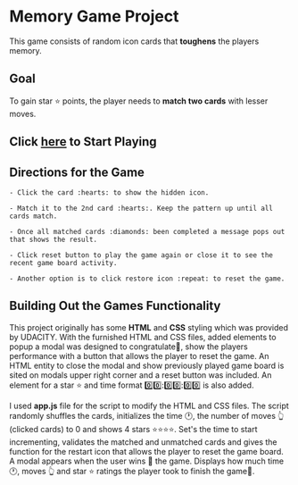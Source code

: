# **Memory Game Project**

This game consists of random icon cards that **toughens** the players memory.

## Goal

To gain star :star: points, the player needs to **match two cards** with lesser moves. 

## Click [here](https://rrcanlas.github.io/MeMory-gaMe/) to Start Playing

## Directions for the Game 

	- Click the card :hearts: to show the hidden icon.

	- Match it to the 2nd card :hearts:. Keep the pattern up until all cards match.

	- Once all matched cards :diamonds: been completed a message pops out that shows the result.  

	- Click reset button to play the game again or close it to see the recent game board activity.

	- Another option is to click restore icon :repeat: to reset the game.

## Building Out the Games Functionality

This project originally has some **HTML** and **CSS** styling which was provided by UDACITY. With the furnished HTML and CSS files, added elements to popup a modal was designed to congratulate:tada:, show the players performance with a button that allows the player to reset the game. An HTML entity to close the modal and show previously played game board is sited on modals upper right corner and a reset button was included. An element for a star :star: and time format :zero::zero:::zero::zero:::zero::zero: is also added. 

I used **app.js** file for the script to modify the HTML and CSS files. The script randomly shuffles the cards, initializes the time :clock1:, the number of moves :point_up_2:(clicked cards) to 0 and shows 4 stars :star::star::star::star:. Set's the time to start incrementing, validates the matched and unmatched cards and gives the function for the restart icon that allows the player to reset the game board. A modal appears when the user wins :tada: the game. Displays how much time :clock1:, moves :point_up_2: and star :star: ratings the player took to finish the game:slot_machine:.



